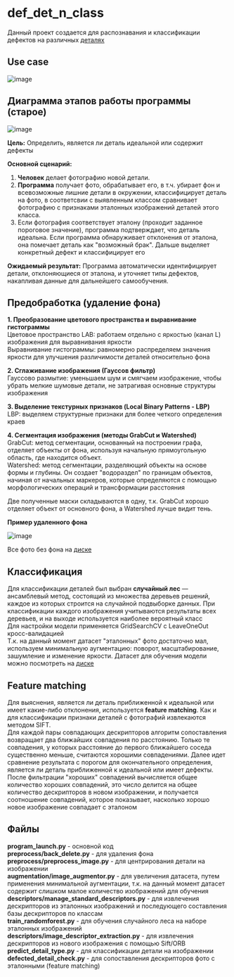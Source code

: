 # def_det_n_class
Данный проект создается для распознавания и классификации дефектов на различных [деталях](https://drive.google.com/drive/folders/1pdHhjAuZXqzPTgiYeGQCL0cEMqkWQ2TN?usp=sharing)

## Use case
![image](https://github.com/user-attachments/assets/471b8813-e1eb-4570-af9c-207a7778b27f)

## Диаграмма этапов работы программы (старое)
![image](https://github.com/user-attachments/assets/579208f4-3e2a-42c1-8e4f-7430fa185526)

**Цель:** Определить, является ли деталь идеальной или содержит дефекты

**Основной сценарий:**

  1. **Человек** делает фотографию новой детали.
  2. **Программа** получает фото, обрабатывает его, в т.ч. убирает фон и всевозможные лишние детали в окружении, классифицирует деталь на фото, в соответсвии с выявленным классом сравнивает фотографию с признаками эталонных изображений деталей этого класса.
  3. Если фотография соответствует эталону (проходит заданное пороговое значение), программа подтверждает, что деталь идеальна.
     Если программа обнаруживает отклонения от эталона, она помечает деталь как "возможный брак". Дальше выделяет конкретный дефект и классифицирует его

**Ожидаемый результат:**
  Программа автоматически идентифицирует детали, отклоняющиеся от эталона, и уточняет типы дефектов, накапливая данные для дальнейшего самообучения.

## Предобработка (удаление фона)
**1. Преобразование цветового пространства и выравнивание гистограммы**  
  Цветовое пространство LAB: работаем отдельно с яркостью (канал L) изображения для выравнивания яркости  
  Выравнивание гистограммы: равномерно распределяем значения яркости для улучшения различимости деталей относительно фона

**2. Сглаживание изображения (Гауссов фильтр)**  
  Гауссово размытие: уменьшаем шум и смягчаем изображение, чтобы убрать мелкие шумовые детали, не затрагивая основные структуры изображения

**3. Выделение текстурных признаков (Local Binary Patterns - LBP)**  
  LBP: выделяем структурные признаки для более четкого определения краев

**4. Сегментация изображения (методы GrabCut и Watershed)**  
  GrabCut: метод сегментации, основанный на построении графа, отделяет объекты от фона, используя начальную прямоугольную область, где находится объект.  
  Watershed: метод сегментации, разделяющий объекты на основе формы и глубины. Он создает "водораздел" по границам объектов, начиная от начальных маркеров, которые определяются с помощью морфологических операций и трансформации расстояния

  Две полученные маски складываются в одну, т.к. GrabCut хорошо отделяет объект от основного фона, а Watershed лучше видит тень.

**Пример удаленного фона**

![image](https://github.com/user-attachments/assets/c396b6fb-539d-413d-a913-969e8d8c483d)

Все фото без фона на [диске](https://drive.google.com/drive/folders/1kBC68RY5zAy0Boz3WcRLieApclPQhO6j?usp=sharing)

## Классификация   
  Для классификации деталей был выбран **случайный лес** — ансамблевый метод, состоящий из множества деревьев решений, каждое из которых строится на случайной подвыборке данных. При классификации каждого изображения учитываются результаты всех деревьев, и на выходе используется наиболее вероятный класс  
  Для настройки модели применяется GridSearchCV с LeaveOneOut кросс-валидацией  
  Т.к. на данный момент датасет "эталонных" фото достаточно мал, используем минимальную аугментацию: поворот, масштабирование, зашумление и изменение яркости. Датасет для обучения модели можно посмотреть на [диске](https://drive.google.com/drive/folders/1spltlPC65vHYqqJ0bYSd7rjXI924gYRl?usp=sharing)
  
## Feature matching  
  Для выяснения, является ли деталь приближенной к идеальной или имеет какие-либо отклонения, используется **feature matching**. Как и для классификации признаки деталей с фотографий извлекаются методом SIFT.   
  Для каждой пары совпадающих дескрипторов алгоритм сопоставления возвращает два ближайших совпадения по расстоянию. Только те совпадения, у которых расстояние до первого ближайшего соседа существенно меньше, считаются хорошими совпадениями. Далее идет сравнение результата с порогом для окончательного определения, является ли деталь приближенной к идеальной или имеет дефекты. После фильтрации "хороших" совпадений вычисляется общее количество хороших совпадений, это число делится на общее количество дескрипторов в новом изображении, и получается соотношение совпадений, которое показывает, насколько хорошо новое изображение совпадает с эталоном

## Файлы  
**program_launch.py** - основной код  
**preprocess/back_delete.py** - для удаления фона  
**preprocess/preprocess_image.py** - для центрирования детали на изображении  
**augmentation/image_augmentor.py** - для увеличения датасета, путем применения минимальной аугментации, т.к. на данный момент датасет содержит слишком малое количество изображений для обучения  
**descriptors/manage_standard_descriptors.py** -  для извлечения дескрипторов из эталонных изображений и последующего составления базы дескрипторов по классам  
**train_randomforest.py** - для обучения случайного леса на наборе эталонных изображений  
**descriptors/image_descriptor_extraction.py** - для извлечения дескрипторов из нового изображения с помощью Sift/ORB  
**predict_detail_type.py** - для классификации детали на изображении  
**defected_detail_check.py** - для сопоставления дескрипторов фото с эталонными (feature matching)  




